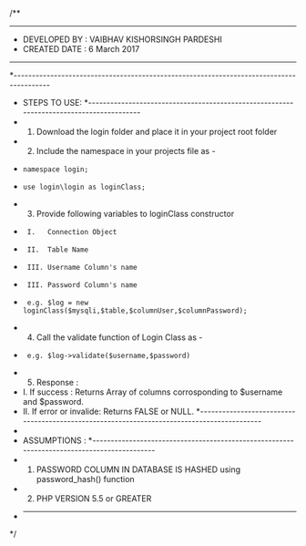 /**
 * *************************************************
 * 	 DEVELOPED BY : VAIBHAV KISHORSINGH PARDESHI
 *   CREATED DATE : 6 March 2017
 * ***********************************************
 *----------------------------------------------------------------------------------------
 * STEPS TO USE:
 *----------------------------------------------------------------------------------------
 * 1. Download the login folder and place it in your project root folder
 * 2. Include the namespace in your projects file as -
 *	   namespace login;
 *	   use login\login as loginClass;
 * 3. Provide following variables to loginClass constructor
 *		I.   Connection Object 
 *		II.  Table Name
 *  	III. Username Column's name
 *  	III. Password Column's name
 *		e.g. $log = new loginClass($mysqli,$table,$columnUser,$columnPassword);
 * 4. Call the validate function of Login Class as -
 *		e.g. $log->validate($username,$password)
 * 5. Response :
 *	  I.  If success : Returns Array of columns corrosponding to $username and $password.
 *	  II. If error or invalide: Returns FALSE or NULL.
 *-------------------------------------------------------------------------------------------
 * 
 * ASSUMPTIONS :
 *-------------------------------------------------------------------------------------------
 * 1. PASSWORD COLUMN IN DATABASE IS HASHED using password_hash() function
 * 2. PHP VERSION 5.5 or GREATER
 * -----------------------------------------------------------------------------------------
 */